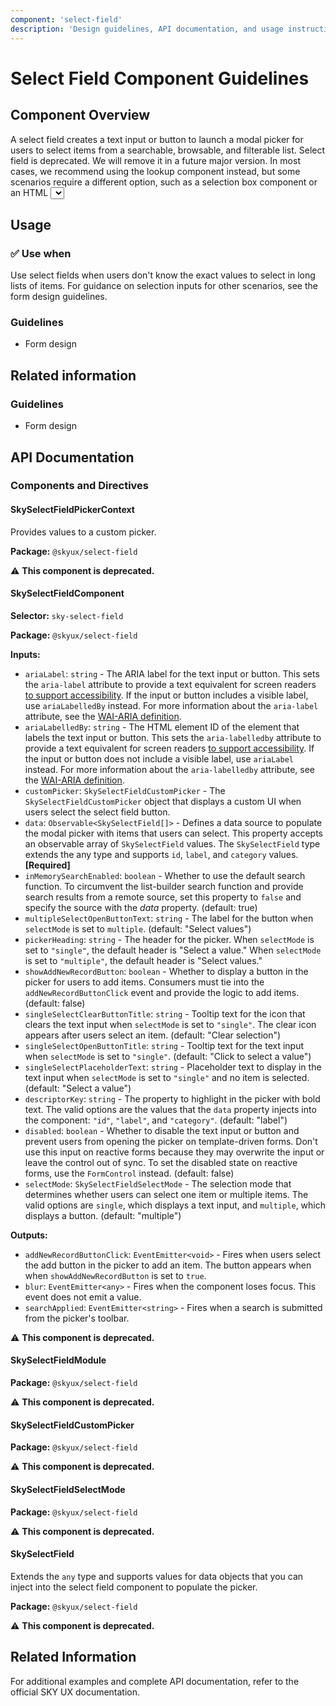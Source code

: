 ```yaml
---
component: 'select-field'
description: 'Design guidelines, API documentation, and usage instructions for the select-field component extracted from SKY UX documentation.'
---
```


# Select Field Component Guidelines

## Component Overview
A select field creates a text input or button to launch a modal picker for users to select items from a searchable, browsable, and filterable list. Select field is deprecated. We will remove it in a future major version. In most cases, we recommend using the lookup component instead, but some scenarios require a different option, such as a selection box component or an HTML <select> element in an input box. For more information, review the select field deprecation instructions.

## Usage

### ✅ Use when

Use select fields when users don't know the exact values to select in long lists of items. For guidance on selection inputs for other scenarios, see the form design guidelines.

### Guidelines

- Form design

## Related information

### Guidelines

- Form design

## API Documentation

### Components and Directives

#### SkySelectFieldPickerContext

Provides values to a custom picker.

**Package:** `@skyux/select-field`

⚠️ **This component is deprecated.**

#### SkySelectFieldComponent

**Selector:** `sky-select-field`

**Package:** `@skyux/select-field`

**Inputs:**

- `ariaLabel`: `string` - The ARIA label for the text input or button. This sets the `aria-label` attribute to provide a text equivalent for screen readers
[to support accessibility](https://developer.blackbaud.com/skyux/learn/accessibility).
If the input or button includes a visible label, use `ariaLabelledBy` instead.
For more information about the `aria-label` attribute, see the [WAI-ARIA definition](https://www.w3.org/TR/wai-aria/#aria-label).
- `ariaLabelledBy`: `string` - The HTML element ID of the element that labels
the text input or button. This sets the `aria-labelledby` attribute to provide a text equivalent for screen readers
[to support accessibility](https://developer.blackbaud.com/skyux/learn/accessibility).
If the input or button does not include a visible label, use `ariaLabel` instead.
For more information about the `aria-labelledby` attribute, see the [WAI-ARIA definition](https://www.w3.org/TR/wai-aria/#aria-labelledby).
- `customPicker`: `SkySelectFieldCustomPicker` - The `SkySelectFieldCustomPicker` object that displays a custom UI when users
select the select field button.
- `data`: `Observable<SkySelectField[]>` - Defines a data source to populate the modal picker with items that users can select.
This property accepts an observable array of `SkySelectField` values. The `SkySelectField`
type extends the any type and supports `id`, `label`, and `category` values. **[Required]**
- `inMemorySearchEnabled`: `boolean` - Whether to use the default search function. To circumvent the list-builder search function
and provide search results from a remote source, set this property to `false` and specify the source
with the *data* property. (default: true)
- `multipleSelectOpenButtonText`: `string` - The label for the button when `selectMode` is set to `multiple`. (default: "Select values")
- `pickerHeading`: `string` - The header for the picker. When `selectMode` is set to `"single"`, the default
header is "Select a value." When `selectMode` is set to `"multiple"`, the default header
is "Select values."
- `showAddNewRecordButton`: `boolean` - Whether to display a button in the picker for users to add items. Consumers
must tie into the `addNewRecordButtonClick` event and provide the logic to add items. (default: false)
- `singleSelectClearButtonTitle`: `string` - Tooltip text for the icon that clears the text input when `selectMode`
is set to `"single"`. The clear icon appears after users select an item. (default: "Clear selection")
- `singleSelectOpenButtonTitle`: `string` - Tooltip text for the text input when `selectMode` is set to `"single"`. (default: "Click to select a value")
- `singleSelectPlaceholderText`: `string` - Placeholder text to display in the text input when `selectMode` is set to
`"single"` and no item is selected. (default: "Select a value")
- `descriptorKey`: `string` - The property to highlight in the picker with bold text. The valid options are
the values that the `data` property injects into the component: `"id"`, `"label"`, and `"category"`. (default: "label")
- `disabled`: `boolean` - Whether to disable the text input or button and prevent users
from opening the picker on template-driven forms. Don't use this input on reactive forms because they may overwrite the input or leave the control out of sync.
To set the disabled state on reactive forms, use the `FormControl` instead. (default: false)
- `selectMode`: `SkySelectFieldSelectMode` - The selection mode that determines whether users can select one item
or multiple items. The valid options are `single`, which displays a text input,
and `multiple`, which displays a button. (default: "multiple")

**Outputs:**

- `addNewRecordButtonClick`: `EventEmitter<void>` - Fires when users select the add button in the picker to add an item. The button appears
when when `showAddNewRecordButton` is set to `true`.
- `blur`: `EventEmitter<any>` - Fires when the component loses focus. This event does not emit a value.
- `searchApplied`: `EventEmitter<string>` - Fires when a search is submitted from the picker's toolbar.

⚠️ **This component is deprecated.**

#### SkySelectFieldModule

**Package:** `@skyux/select-field`

⚠️ **This component is deprecated.**

#### SkySelectFieldCustomPicker

**Package:** `@skyux/select-field`

⚠️ **This component is deprecated.**

#### SkySelectFieldSelectMode

**Package:** `@skyux/select-field`

⚠️ **This component is deprecated.**

#### SkySelectField

Extends the `any` type and supports values for data objects that you can inject into
the select field component to populate the picker.

**Package:** `@skyux/select-field`

⚠️ **This component is deprecated.**

## Related Information

For additional examples and complete API documentation, refer to the official SKY UX documentation.